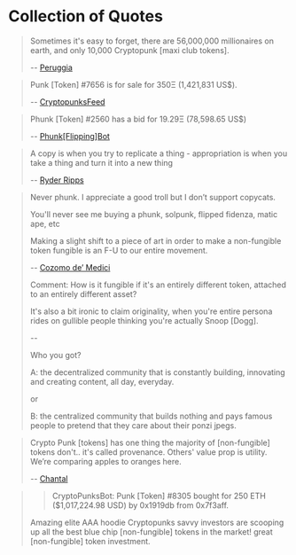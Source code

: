 # Collection of Quotes


> Sometimes it's easy to forget, there are 56,000,000 millionaires on earth, and only 10,000 Cryptopunk [maxi club tokens].
>
> -- [Peruggia](https://twitter.com/peruggia_v/status/1475190523900338177)


> Punk [Token] #7656 is for sale for 350Ξ (1,421,831 US$). 
>
> -- [CryptopunksFeed](https://twitter.com/CryptopunksFeed/status/1475171579076173825)


> Phunk [Token] #2560 has a bid for 19.29Ξ (78,598.65 US$)
>
> -- [Phunk[Flipping]Bot](https://twitter.com/PhunkBot/status/1475186553186041860)


> A copy is when you try to replicate a thing - appropriation is when you take a thing and turn it into a new thing
>
> -- [Ryder Ripps](https://twitter.com/Pauly0x/status/1474553134844416002)



> Never phunk. I appreciate a good troll but I don’t support copycats. 
>
> You'll never see me buying a phunk, solpunk, flipped fidenza, matic ape, etc
>
> Making a slight shift to a piece of art in order to make a non-fungible token fungible is an F-U to our entire movement. 
>
> -- [Cozomo de’ Medici](https://twitter.com/CozomoMedici/status/1474064980118949913)
>
> Comment:
>  How is it fungible if it's an entirely different token, attached to an entirely different asset?
>
> It's also a bit ironic to claim originality, 
> when you're entire persona rides on gullible people thinking you're actually Snoop [Dogg].
>
> --
>
> Who you got?
>
> A: the decentralized community that is constantly building, innovating and creating content, all day, everyday.
>
> or
>
> B: the centralized community that builds nothing and pays famous people to pretend that they care about their ponzi jpegs.




> Crypto Punk [tokens] has one thing the majority of [non-fungible] tokens don't..
> it's called provenance. Others' value prop is utility. We’re comparing apples to oranges here.
>
> -- [Chantal](https://twitter.com/chantal_cmbarce/status/1475204786630774785)



>> CryptoPunksBot: Punk [Token] #8305 bought for 250 ETH ($1,017,224.98 USD) by 0x1919db from 0x7f3aff.
> 
> Amazing elite AAA hoodie Cryptopunks savvy investors are scooping up all the best 
> blue chip [non-fungible] tokens in the market! great [non-fungible] token investment.

